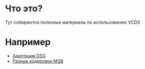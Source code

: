 
# Что это?
Тут собираются полезные материалы по использованию VCDS

# Например
* [Адаптация DSG](docs/Адаптация-DSG.md)
* [Разные кодировки MQB](docs/Разные-кодировки-MQB.md)
